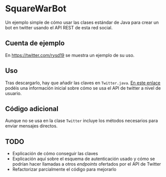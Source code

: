 # SquareWarBot
Un ejemplo simple de cómo usar las clases estándar de Java para crear un bot en twitter usando el API REST de esta red social.

## Cuenta de ejemplo
En <https://twitter.com/rysd19> se muestra un ejemplo de su uso.

## Uso
Tras descargarlo, hay que añadir las claves en `Twitter.java`.
[En este enlace](usigAPI.md) podéis una información inicial sobre cómo se usa el API de twitter a nivel de usuario.

## Código adicional
Aunque no se usa en la clase `Twitter` incluye los métodos necesarios para enviar mensajes directos.

## TODO
* Explicación de cómo conseguir las claves
* Explicación aquí sobre el esquema de autenticación usado y cómo se podrían hacer llamadas a otros *endpoints* ofertados por el API de Twitter
* Refactorizar parcialmente el código para mejorarlo
